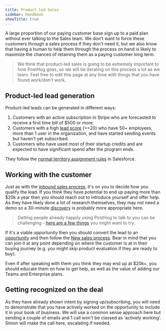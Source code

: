 ```yaml
---
title: Product-led Sales
sidebar: Handbook
showTitle: true
---
```


A large proportion of our paying customer base sign up to a paid plan without ever talking to the Sales team.  We don't want to force these customers through a sales process if they don't need it, but we also know that having a human to help them through the process on hand is likely to maximize the chances of retaining them as a paying customer long term.

> We think that product-led sales is going to be extremely important to how PostHog goes, so we will be iterating on this process a lot as we learn. Feel free to edit this page at any time with things that you have found work/don't work. 

## Product-led lead generation

Product-led leads can be generated in different ways:

1. Customers with an active subscription in Stripe who are forecasted to receive a first time bill of $500 or more.
2. Customers with a high [lead score](/handbook/growth/sales/lead-scoring) (>=20) who have 50+ employees, more than 1 user in the organization, and have started sending events but haven't yet subscribed.
3. Customers who have used most of their startup credits and are expected to have significant spend after the program ends.

They follow the [normal territory assignment rules](https://posthog.com/handbook/growth/sales/crm#how-we-do-lead-assignments) in Salesforce. 

## Working with the customer

Just as with the [inbound sales process](/handbook/growth/sales/new-sales), it's on you to decide how you qualify the lead.  If you think they have potential to end up paying more than $20k a year then you should reach out to introduce yourself and offer help.  As they have likely done a lot of research themselves, they may not need a demo so a 30-minute [discovery](/handbook/growth/sales/new-sales#maximizing-your-chance-of-success) is probably more appropriate here. 

> Getting people already happily using PostHog to talk to you can be challenging - [here are a few things](/handbook/growth/sales/expansion-and-retention#1-get-people-to-talk-to-you) you might want to try. 

If it's a viable opportunity then you should convert the lead to an [opportunity](/handbook/growth/sales/crm#opportunities) and then follow the [New sales process](/handbook/growth/sales/new-sales). Bear in mind that you can join it at any point depending on where the customer is at in their buying journey (e.g. you might skip product evaluation if they are ready to buy).

Even if after speaking with them you think they may end up at $20k+, you should educate them on how to get help, as well as the value of adding our Teams and Enterprise plans.

## Getting recognized on the deal

As they have already shown intent by signing up/subscribing, you will need to demonstrate that you have actively worked on the opportunity to include it in your book of business.  We will use a common sense approach here but sending a couple of emails and 1 call won't be classed as 'actively working'. Simon will make the call here, escalating if needed. 
